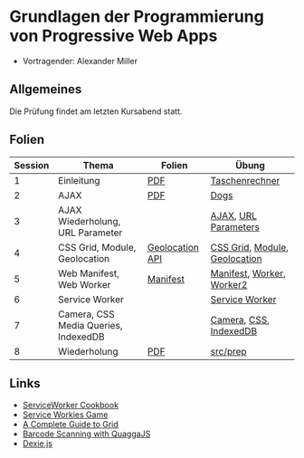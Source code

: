 # Grundlagen der Programmierung von Progressive Web Apps

- Vortragender: Alexander Miller

## Allgemeines

Die Prüfung findet am letzten Kursabend statt.

## Folien

Session | Thema | Folien | Übung
--- | --- | --- | ---
1 | Einleitung | [PDF](slides/intro.pdf) | [Taschenrechner](src/intro)
2 | AJAX | [PDF](slides/ajax.pdf) | [Dogs](src/ajax)
3 | AJAX Wiederholung, URL Parameter |  | [AJAX](src/ajax2), [URL Parameters](src/calender)
4 | CSS Grid, Module, Geolocation | [Geolocation API](slides/geolocation.pdf) | [CSS Grid](src/calender/month/style.css), [Module](src/imports), [Geolocation](src/geolocation)
5 | Web Manifest, Web Worker | [Manifest](slides/manifest.pdf) | [Manifest](src/manifest), [Worker](src/web-worker), [Worker2](src/web-worker2)
6 | Service Worker | | [Service Worker](src/service-worker-full)
7 | Camera, CSS Media Queries, IndexedDB | | [Camera](src/camera), [CSS](src/css-example), [IndexedDB](src/indexed-db)
8 | Wiederholung | [PDF](slides/wiederholung.pdf) | [src/prep](src/prep)

## Links

- [ServiceWorker Cookbook](https://serviceworke.rs/)
- [Service Workies Game](https://serviceworkies.com/)
- [A Complete Guide to Grid](https://css-tricks.com/snippets/css/complete-guide-grid/)
- [Barcode Scanning with QuaggaJS](https://github.com/serratus/quaggaJS)
- [Dexie.js](https://dexie.org/)
